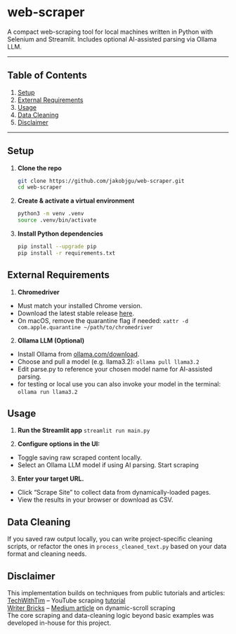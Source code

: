 # web-scraper

A compact web-scraping tool for local machines written in Python with Selenium and Streamlit. Includes optional AI-assisted parsing via Ollama LLM.

---

## Table of Contents

1. [Setup](#setup)  
2. [External Requirements](#external-requirements)  
3. [Usage](#usage)  
4. [Data Cleaning](#data-cleaning)  
5. [Disclaimer](#disclaimer)

---

## Setup

1. **Clone the repo**  
   ```bash
   git clone https://github.com/jakobjgu/web-scraper.git
   cd web-scraper
   ```

2. **Create & activate a virtual environment**
    ```bash
    python3 -m venv .venv
    source .venv/bin/activate
    ```

3. **Install Python dependencies**
    ```bash
    pip install --upgrade pip
    pip install -r requirements.txt
    ```

## External Requirements
1. **Chromedriver**
- Must match your installed Chrome version.
- Download the latest stable release [here](https://googlechromelabs.github.io/chrome-for-testing/#stable).
- On macOS, remove the quarantine flag if needed:
```xattr -d com.apple.quarantine ~/path/to/chromedriver```

2. **Ollama LLM (Optional)**
- Install Ollama from [ollama.com/download](https://ollama.com/download).
- Choose and pull a model (e.g. llama3.2):
```ollama pull llama3.2```
- Edit parse.py to reference your chosen model name for AI-assisted parsing.
- for testing or local use you can also invoke your model in the terminal:
```ollama run llama3.2```

## Usage
1. **Run the Streamlit app**
```streamlit run main.py```

2. **Configure options in the UI:**
- Toggle saving raw scraped content locally.
- Select an Ollama LLM model if using AI parsing.
Start scraping

3. **Enter your target URL.**
- Click “Scrape Site” to collect data from dynamically-loaded pages.
- View the results in your browser or download as CSV.

## Data Cleaning
If you saved raw output locally, you can write project-specific cleaning scripts, or refactor the ones in ```process_cleaned_text.py``` based on your data format and cleaning needs.

## Disclaimer
This implementation builds on techniques from public tutorials and articles:<br> 
[TechWithTim](https://www.techwithtim.net/) – YouTube scraping [tutorial](https://www.youtube.com/watch?v=Oo8-nEuDBkk&t=2082s)<br> 
[Writer Bricks](https://medium.com/@writerbricks) – [Medium article](https://medium.com/@writerbricks/scraping-dynamic-data-that-loads-on-scroll-with-python-c4c4970a54d1) on dynamic-scroll scraping<br> 
The core scraping and data-cleaning logic beyond basic examples was developed in-house for this project.<br>
